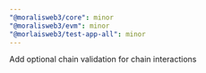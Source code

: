 ```yaml
---
"@moralisweb3/core": minor
"@moralisweb3/evm": minor
"@morlaisweb3/test-app-all": minor
---
```


Add optional chain validation for chain interactions
